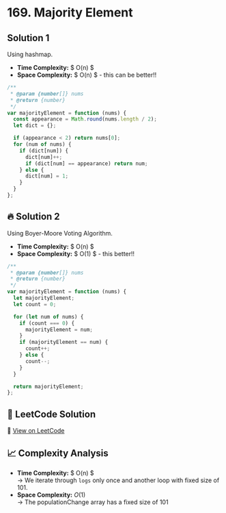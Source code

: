 # 169. Majority Element

## Solution 1

Using hashmap.

- **Time Complexity:** $ O(n) $
- **Space Complexity:** $ O(n) $ - this can be better!!

```javascript
/**
 * @param {number[]} nums
 * @return {number}
 */
var majorityElement = function (nums) {
  const appearance = Math.round(nums.length / 2);
  let dict = {};

  if (appearance < 2) return nums[0];
  for (num of nums) {
    if (dict[num]) {
      dict[num]++;
      if (dict[num] == appearance) return num;
    } else {
      dict[num] = 1;
    }
  }
};
```

## 🔥 Solution 2

Using Boyer-Moore Voting Algorithm.

- **Time Complexity:** $ O(n) $
- **Space Complexity:** $ O(1) $ - this better!!

```javascript
/**
 * @param {number[]} nums
 * @return {number}
 */
var majorityElement = function (nums) {
  let majorityElement;
  let count = 0;

  for (let num of nums) {
    if (count === 0) {
      majorityElement = num;
    }
    if (majorityElement == num) {
      count++;
    } else {
      count--;
    }
  }

  return majorityElement;
};
```

## 📝 LeetCode Solution

🔗 [View on LeetCode](https://leetcode.com/problems/majority-element/solutions/6395742/best-big-o-solution-on-o1-by-infoadriana-s3gg/)

## 📈 Complexity Analysis

- **Time Complexity:** $ O(n) $ <br>
  → We iterate through `logs` only once and another loop with fixed size of 101.
  <br>
- **Space Complexity:** $O(1)$ <br>
  → The populationChange array has a fixed size of 101

